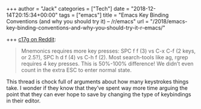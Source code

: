 +++
author = "Jack"
categories = ["Tech"]
date = "2018-12-14T20:15:34+00:00"
tags = ["emacs"]
title = "Emacs Key Binding Conventions (and why you should try it) – /r/emacs"
url = "/2018/emacs-key-binding-conventions-and-why-you-should-try-it-r-emacs/"

+++
[c17g on Reddit][1]:

> Mnemonics requires more key presses: SPC f f (3) vs C-x C-f (2 keys, or 2.5?), SPC h d f (4) vs C-h f (2). Most search-tools like ag, rgrep requires 4 key presses. This is 50%-100% difference! We didn&#8217;t even count in the extra ESC to enter normal state. 

This thread is chock full of arguments about how many keystrokes things take. I wonder if they know that they&#8217;ve spent way more time arguing the point that they can ever hope to save by changing the type of keybindings in their editor.

 [1]: https://www.reddit.com/r/emacs/comments/a5j3lc/emacs_key_binding_conventions_and_why_you_should/